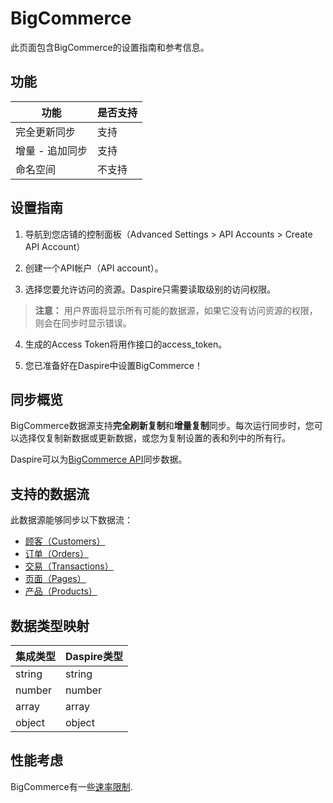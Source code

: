 # BigCommerce

此页面包含BigCommerce的设置指南和参考信息。

## 功能

| 功能 | 是否支持 |
| --- | --- |
| 完全更新同步 | 支持 |
| 增量 - 追加同步 | 支持 |
| 命名空间 | 不支持 |

## 设置指南

1. 导航到您店铺的控制面板（Advanced Settings \> API Accounts \> Create API Account）

2. 创建一个API帐户（API account）。

3. 选择您要允许访问的资源。Daspire只需要读取级别的访问权限。

  > **注意：** 用户界面将显示所有可能的数据源，如果它没有访问资源的权限，则会在同步时显示错误。

4. 生成的Access Token将用作接口的access\_token。

5. 您已准备好在Daspire中设置BigCommerce！

## 同步概览

BigCommerce数据源支持**完全刷新复制**和**增量复制**同步。每次运行同步时，您可以选择仅复制新数据或更新数据，或您为复制设置的表和列中的所有行。

Daspire可以为[BigCommerce API](https://developer.bigcommerce.com/api-docs/getting-started/making-requests)同步数据。

## 支持的数据流

此数据源能够同步以下数据流：

* [顾客（Customers）](https://developer.bigcommerce.com/api-reference/store-management/customers-v3/customers/customersget)
* [订单（Orders）](https://developer.bigcommerce.com/api-reference/store-management/orders/orders/getallorders)
* [交易（Transactions）](https://developer.bigcommerce.com/api-reference/store-management/order-transactions/transactions/gettransactions)
* [页面（Pages）](https://developer.bigcommerce.com/api-reference/store-management/store-content/pages/getallpages)
* [产品（Products）](https://developer.bigcommerce.com/api-reference/store-management/catalog/products/getproducts)

## 数据类型映射

| 集成类型 | Daspire类型 |
| --- | --- |
| string | string |
| number | number |
| array | array |
| object | object |

## 性能考虑

BigCommerce有一些[速率限制](https://developer.bigcommerce.com/api-docs/getting-started/best-practices).